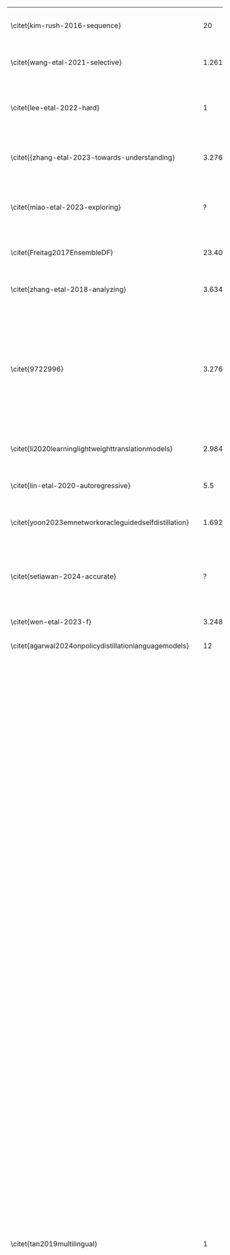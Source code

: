 | | | | | | | | | | | | | | | | | | |
|-|-|-|-|-|-|-|-|-|-|-|-|-|-|-|-|-|-|
|\citet{kim-rush-2016-sequence}|20|20M|1M|3|en, de, th|en-de th-en|y|y|WMT14 IWSLT15|BLEU, PPL|Word-KD, Seq-KD| |Methods|https://aclanthology.org/D16-1139/| |LSTM: - 4 × 1000  - 2 × 500|LSTM: - 2 × 500 LSTM - 2 × 300 LSTM - 2 × 100 LSTM|
|\citet{wang-etal-2021-selective}|1.261538462|82M|65M|3|en, de, zh|en-de zh-en |y| |WMT14 WMT19|BLEU|Word-KD, Seq-KD| |Methods|https://aclanthology.org/2021.acl-long.504/| |tfm base* (vaswani): 6 enc, 6 dec tfm deep: 12 enc, 6 dec|tfm base: 6 enc, 6 dec |
|\citet{lee-etal-2022-hard}|1|65M|65M|3|en, de, vi|de-en en-vi|y| |IWSLT14 IWSLT15 Multi30K |BLEU, METEOR, WER, ROUGE-L, NIST, ECE, MCE|Word-KD, Seq-KD| |Methods|https://aclanthology.org/2022.emnlp-main.665.pdf| |tfm base|tfm base|
|\citet{{zhang-etal-2023-towards-understanding}|3.276923077|213M|65M|4|en, de, fr, ro|en-de en-fr en-ro|y| |WMT14  WMT16|BLEU, COMET|Word-KD| |Methods|https://aclanthology.org/2023.acl-long.448.pdf| |tfm big*|tfm base|
|\citet{miao-etal-2023-exploring}|?|65M|- |3|en, de, ro|de-en en-ro en-de|y| |IWSLT14 WMT16 WMT14|BLEU, COMET|Word-KD| |Methods|https://aclanthology.org/2023.emnlp-main.178.pdf| | transformer_iwslt_de_en transformer_wmt_en_de|sampled and selected using CE|
|\citet{Freitag2017EnsembleDF}|23.40540541|866M|37M|2|en, de|de-en|y| |WMT16|BLEU, TER|Seq-KD| |Methods|https://arxiv.org/pdf/1702.01802| |6 RNN GRU models: hidden_layer=1000,emb_size=620|1 RNN GRU model hidden_layer=750,emb_size=400 hidden_layer=500,emb_size=250 hidden_layer=300,emb_size=150|
|\citet{zhang-etal-2018-analyzing}|3.634615385|18.9M|5.2M|2|en, de|en-de|y| |WMT14 | |Word-KD| |Methods|https://aclanthology.org/2018.iwslt-1.4.pdf| |tfm Large N=6, d=512, df f=4096, h=8 Middle N=6, d=512, df f=2048, h=8 |tfm Small N=4, d=256, df f=2048, h=8 rnn Small Bi-LSTM, 2x512, emb=512 rnn Middle Bi-LSTM, 2x1024, emb=512 |
|\citet{9722996}|3.276923077|213M|65m|5|en, de, es, fr, zh|en-de de-en en-es es-en en-fr fr-en en-zh zh-en|y| |IWSLT14  IWSLT17|BLEU, BERTScore|Word-KD, Seq-KD| |Methods|https://ieeexplore.ieee.org/stamp/stamp.jsp?tp=&arnumber=9722996| |Transformer_iwslt_de_en Transformer_vaswani_wmt_en_de_big|Transformer_iwslt_de_en Transformer_vaswani_wmt_en_de_big|
|\citet{li2020learninglightweighttranslationmodels}|2.984615385|194M|65M|3|en, de, zh|en-de zh-en |y| |WMT16  NIST12 WMT19 |BLEU, PPL|Seq-KD| |Methods|https://arxiv.org/pdf/2012.13866| |tfm: - 24 enc, 6 dec - 48 enc, 6 dec |tfm: 6 enc, 6 dec|
|\citet{lin-etal-2020-autoregressive}|5.5|55M|10M|2|en, de|en-de de-en|y| |IWSLT14 WMT16 |PPL, BLEU|Seq-KD| |Methods|https://aclanthology.org/2020.emnlp-main.494.pdf| |tfm: 8 layers tfm: 6 layers|SRU: 2 layer, 3 layer, 4 layer tfm: 2 layer|
|\citet{yoon2023emnetworkoracleguidedselfdistillation}|1.692307692|110M|65M|2|en, de|en-de de-en|y| |OSCAR|BLEU|Word-KD| |Methods|https://arxiv.org/pdf/2306.10058| |BIBERT|tfm base|
|\citet{setiawan-2024-accurate}|?|50 MODELS|65M|3|en, de, zh|en-de de-en en-zh zh-en|y| |WMT21 WMT20 |BLEU, ChrF, COMET22|Seq-KD| |Methods|https://aclanthology.org/2024.naacl-long.72.pdf| |50 models: - forward translation models - backward TM - right-to-left TM - domain-adapted models - language model - other: LASER, mBART, M2M-100, NLLB, etc.|tfm base|
|\citet{wen-etal-2023-f}|3.248|406M|125M|2|en, ro|en-ro|y| |WMT16|BLEU, ChrF, TER|Seq-KD| |Methods|https://aclanthology.org/2023.acl-long.605.pdf| |T5|T5: 3 enc, 1 dec|
|\citet{agarwal2024onpolicydistillationlanguagemodels}|12|3B|250M|2|en, de|en-de|y| |WMT14|BLEU|Seq-KD| |Methods|https://arxiv.org/pdf/2306.13649| |T5-XL (∼3B params)|T5-base (250M params) T5-small (77M params)  T5-large (800M params)|
|\citet{tan2019multilingual}|1|65M|65M|63|en, Ar Cs De He Nl Pt, Ro Ru Th Tr Vi Zh,Cs De Fi Lv Ro Ru, Ar Bg Cs Da De El Es Et Fa Fi Frca, Fr Gl He Hi Hr Hu Hy Id It Ja Ka, Ko Ku Lt Mk My Nb Nl Pl Ptbr Pt Ro, Ru Sk Sl Sq Sr Sv Th Tr Uk Vi Zh|ar-en bg-en cs-en da-en de-en el-en en-ar en-bg en-cs en-da en-de en-el en-es en-et en-fa en-fi en-fr en-gl en-he en-hi en-hr en-hu en-hy en-id en-it en-ja en-ka en-ko en-ku en-lt en-lv en-mk en-my en-nb en-nl en-pl en-pt en-ro en-ru en-sk en-sl en-sq en-sr en-sv en-th en-tr en-uk en-vi en-zh es-en et-en fa-en fi-en fr-en gl-en he-en hi-en hr-en hu-en hy-en id-en it-en ja-en ka-en ko-en ku-en lt-en lv-en mk-en my-en nb-en nl-en pl-en pt-en ro-en ru-en sk-en sl-en sq-en sr-en sv-en th-en tr-en uk-en vi-en zh-en|y|y|IWSLT|BLEU|Word-KD|First work on Multilingual MT. Introduces Selective KD, Top-K, Back-distillation. Relies on powerful bilingual teachers.\\ % 12 6 44|MMT|https://arxiv.org/pdf/1902.10461| |hidden size: 256/512 ff: 1024/2048 layers: 2/6|hidden size: 256/512 ff: 1024/2048 layers: 2/6|
|\citet{doo-dee-2023-target}|1|53.7M|53.7M|7|de, fr, en, ko, ja, vi zh|de-en en-de en-fr fr-en en-ko en-ko ja-en en-ja vi-en en-vi zh-en en-zh|y|y|TED Talks|BLEU|Word-KD|Introduce Target-Oriented KD for Family-based KD. Multilingual teachers improve knowledge transfer.\\|MMT|https://dl.acm.org/doi/abs/10.1145/3546067| |hidden size: 1024 heads: 4 params: 53.7M layers: 6|hidden size: 1024 heads: 4 params: 53.7M layers: 6|
|\citet{mohammadshahi2022small100}\textsuperscript{*}|3.64|1.2B|330M|100|af, , lg, , lt, , sn, , gl,  am, , ka, , luo, , sd, , gd,  ar, , de, , lb, , sk, , ht,  hy, , el, , mk, , sl, , su,  as, , gu, , ms, , so, , ln,  ast, , ha, , ml, , ku, , ilo,  az, , he, , mt, , es, , mg,  be, , hi, , mr, , sw, , tn,  bn, , hu, , mi, , sv, , br,  bs, , is, , mn, , tg, , ns,  bg, , ig, , ne, , ta, , si,  my, , id, , nso, , te, , yi,  ca, , ga, , no, , th, , fy,  ceb, , it, , ny, , tr, , sq,  zh, , ja, , oc, , uk, , ss,  hr, , jv, , or, , umb, , fr,  cs, , kea, , om, , ur, , ff,  da, , kam, , ps, , uz, , lo,  nl, , kn, , fa, , vi, , lv,  en, , kk, , pl, , cy, , ru,  et, , km, , pt, , wo, , sr,  tl, , ko, , pa, , xh, , zu,  fi, , ky, , ro, , yo, , ba, | |n|y|CCAligned, CCMatrix, Flores+, Tatoeba, Tico-19|spBLEU|Word-KD|Word-KD with uniform sub-sampling and deep encoder/shallow decoder architecture.\\|MMT|https://arxiv.org/pdf/2210.11621| |1.2B|330M|
|\citet{bapna2022building}|18.18, 7.06|6B|330M|31|en, ff, kri, doi, bm, ay, gom, bho, kl, ee, qu, gn, ak, ts, mai, ln, nso, lg, ilo, ti, om, sa, dv, lus, as, ckb|ak-en as-en ay-en bho-en bm-en ckb-en doi-en dv-en ee-en en-ak en-as en-ay en-bho en-bm en-ckb en-doi en-dv en-ee en-ff en-gn en-gom en-ilo en-kl en-kri en-lg en-ln en-lus en-mai en-nso en-om en-qu en-sa en-ti en-ts ff-en gn-en gom-en ilo-en kl-en kri-en lg-en ln-en lus-en mai-en nso-en om-en qu-en sa-en ti-en ts-en|y|y|Unpublished|ChrF, BLEU|Seq-KD|Seq-KD with deep/shallow encoder/LSTM decoder. Two students: deep encoder performs better. Not reproducible. \\|MMT|https://arxiv.org/pdf/2205.03983| |6B|330M|
|\citet{costa2022nllb}|2.6, 87.8, 41.54|54B|615M|25, 202|ace_Arab, ace_Latn, acm_Arab, acq_Arab, aeb_Arab, afr_Latn, ajp_Arab, aka_Latn, amh_Ethi, apc_Arab, arb_Arab, arb_Latn, ars_Arab, ary_Arab, arz_Arab, asm_Beng, ast_Latn, awa_Deva, ayr_Latn, azb_Arab, azj_Latn, bak_Cyrl, bam_Latn, ban_Latn, bel_Cyrl, bem_Latn, ben_Beng, bho_Deva, bjn_Arab, bjn_Latn, bod_Tibt, bos_Latn, bug_Latn, bul_Cyrl, cat_Latn, ceb_Latn, ces_Latn, cjk_Latn, ckb_Arab, crh_Latn, cym_Latn, dan_Latn, deu_Latn, dik_Latn, dyu_Latn, dzo_Tibt, ell_Grek, eng_Latn, epo_Latn, est_Latn, eus_Latn, ewe_Latn, fao_Latn, fij_Latn, fin_Latn, fon_Latn, fra_Latn, fur_Latn, fuv_Latn, gla_Latn, gle_Latn, glg_Latn, grn_Latn, guj_Gujr, hat_Latn, hau_Latn, heb_Hebr, hin_Deva, hne_Deva, hrv_Latn, hun_Latn, hye_Armn, ibo_Latn, ilo_Latn, ind_Latn, isl_Latn, ita_Latn, jav_Latn, jpn_Jpan, kab_Latn, kac_Latn, kam_Latn, kan_Knda, kas_Arab, kas_Deva, kat_Geor, knc_Arab, knc_Latn, kaz_Cyrl, kbp_Latn, kea_Latn, khm_Khmr, kik_Latn, kin_Latn, kir_Cyrl, kmb_Latn, kmr_Latn, kon_Latn, kor_Hang, lao_Laoo, lij_Latn, lim_Latn, lin_Latn, lit_Latn, lmo_Latn, ltg_Latn, ltz_Latn, lua_Latn, lug_Latn, luo_Latn, lus_Latn, lvs_Latn, mag_Deva, mai_Deva, mal_Mlym, mar_Deva, min_Arab, min_Latn, mkd_Cyrl, plt_Latn, mlt_Latn, mni_Beng, khk_Cyrl, mos_Latn, mri_Latn, mya_Mymr, nld_Latn, nno_Latn, nob_Latn, npi_Deva, nso_Latn, nus_Latn, nya_Latn, oci_Latn, gaz_Latn, ory_Orya, pag_Latn, pan_Guru, pap_Latn, pes_Arab, pol_Latn, por_Latn, prs_Arab, pbt_Arab, quy_Latn, ron_Latn, run_Latn, rus_Cyrl, sag_Latn, san_Deva, sat_Olck, scn_Latn, shn_Mymr, sin_Sinh, slk_Latn, slv_Latn, smo_Latn, sna_Latn, snd_Arab, som_Latn, sot_Latn, spa_Latn, als_Latn, srd_Latn, srp_Cyrl, ssw_Latn, sun_Latn, swe_Latn, swh_Latn, szl_Latn, tam_Taml, tat_Cyrl, tel_Telu, tgk_Cyrl, tgl_Latn, tha_Thai, tir_Ethi, taq_Latn, taq_Tfng, tpi_Latn, tsn_Latn, tso_Latn, tuk_Latn, tum_Latn, tur_Latn, twi_Latn, tzm_Tfng, uig_Arab, ukr_Cyrl, umb_Latn, urd_Arab, uzn_Latn, vec_Latn, vie_Latn, war_Latn, wol_Latn, xho_Latn, ydd_Hebr, yor_Latn, yue_Hant, zho_Hans, zho_Hant, zsm_Latn, zul_Latn|ace-en acm-en acq-en aeb-en afr-en ajp-en aka-en als-en amh-en apc-en arb-en ars-en ary-en arz-en asm-en ast-en awa-en ayr-en azb-en azj-en bak-en bam-en ban-en bel-en bem-en ben-en bho-en bjn-en bod-en bos-en bug-en bul-en cat-en ceb-en ces-en cjk-en ckb-en crh-en cym-en dan-en deu-en dik-en dyu-en dzo-en ell-en en-ace en-acm en-acq en-aeb en-afr en-ajp en-aka en-als en-amh en-apc en-arb en-ars en-ary en-arz en-asm en-ast en-awa en-ayr en-azb en-azj en-bak en-bam en-ban en-bel en-bem en-ben en-bho en-bjn en-bod en-bos en-bug en-bul en-cat en-ceb en-ces en-cjk en-ckb en-crh en-cym en-dan en-deu en-dik en-dyu en-dzo en-ell en-epo en-est en-eus en-ewe en-fao en-fij en-fin en-fon en-fra en-fur en-fuv en-gaz en-gla en-gle en-glg en-grn en-guj en-hat en-hau en-heb en-hin en-hne en-hrv en-hun en-hye en-ibo en-ilo en-ind en-isl en-ita en-jav en-jpn en-kab en-kac en-kam en-kan en-kas en-kat en-kaz en-kbp en-kea en-khk en-khm en-kik en-kin en-kir en-kmb en-kmr en-knc en-kon en-kor en-lao en-lij en-lim en-lin en-lit en-lmo en-ltg en-ltz en-lua en-lug en-luo en-lus en-lvs en-mag en-mai en-mal en-mar en-min en-mkd en-mlt en-mni en-mos en-mri en-mya en-nld en-nno en-nob en-npi en-nso en-nus en-nya en-oci en-ory en-pag en-pan en-pap en-pbt en-pes en-plt en-pol en-por en-prs en-quy en-ron en-run en-rus en-sag en-san en-sat en-scn en-shn en-sin en-slk en-slv en-smo en-sna en-snd en-som en-sot en-spa en-srd en-srp en-ssw en-sun en-swe en-swh en-szl en-tam en-taq en-tat en-tel en-tgk en-tgl en-tha en-tir en-tpi en-tsn en-tso en-tuk en-tum en-tur en-twi en-tzm en-uig en-ukr en-umb en-urd en-uzn en-vec en-vie en-war en-wol en-xho en-ydd en-yor en-yue en-zho en-zsm en-zul epo-en est-en eus-en ewe-en fao-en fij-en fin-en fon-en fra-en fur-en fuv-en gaz-en gla-en gle-en glg-en grn-en guj-en hat-en hau-en heb-en hin-en hne-en hrv-en hun-en hye-en ibo-en ilo-en ind-en isl-en ita-en jav-en jpn-en kab-en kac-en kam-en kan-en kas-en kat-en kaz-en kbp-en kea-en khk-en khm-en kik-en kin-en kir-en kmb-en kmr-en knc-en kon-en kor-en lao-en lij-en lim-en lin-en lit-en lmo-en ltg-en ltz-en lua-en lug-en luo-en lus-en lvs-en mag-en mai-en mal-en mar-en min-en mkd-en mlt-en mni-en mos-en mri-en mya-en nld-en nno-en nob-en npi-en nso-en nus-en nya-en oci-en ory-en pag-en pan-en pap-en pbt-en pes-en plt-en pol-en por-en prs-en quy-en ron-en run-en rus-en sag-en san-en sat-en scn-en shn-en sin-en slk-en slv-en smo-en sna-en snd-en som-en sot-en spa-en srd-en srp-en ssw-en sun-en swe-en swh-en szl-en tam-en taq-en tat-en tel-en tgk-en tgl-en tha-en tir-en tpi-en tsn-en tso-en tuk-en tum-en tur-en twi-en tzm-en uig-en ukr-en umb-en urd-en uzn-en vec-en vie-en war-en wol-en xho-en ydd-en yor-en yue-en zho-en zsm-en zul-en|n|y|Wikipedia|ChrF++|Word-KD, Seq-KD|Seq-KD outperfroms Word-KD, but is computationally expensive.\\|MMT|https://arxiv.org/pdf/2207.04672| |54B|615M|
|\citet{galaindictrans2}|5.21|1.1B|211M|23|en, asm_Beng, ben_Beng, brx_Deva, doi_Deva, gom_Deva, guj_Gujr, hin_Deva, kan_Knda, kas_Arab, kas_Deva, mai_Deva, mal_Mlym, mar_Deva, mni_Beng, mni_Mtei, npi_Deva, ory_Orya, pan_Guru, san_Deva, sat_Olck, snd_Arab, snd_Deva, tam_Taml, tel_Telu, urd_Arab|asm-en ben-en brx-en doi-en en-asm en-ben en-brx en-doi en-gom en-guj en-hin en-kan en-kas en-mai en-mal en-mar en-mni en-npi en-ory en-pan en-san en-sat en-snd en-tam en-tel en-urd gom-en guj-en hin-en kan-en kas-en mai-en mal-en mar-en mni-en npi-en ory-en pan-en san-en sat-en snd-en tam-en tel-en urd-en|y|y|BPCC|chrF++|Word-KD|Word-KD, post-distillation fine-tuning, deep and thin transformer\\|MMT|https://arxiv.org/pdf/2305.16307| |1.1B|211M|
|\citet{zhang2020improving}\textsuperscript{*}|-|18.4M|65M|3|uy, zh, mo|uig-zh uig-mon zh-uig zh-mon mon-zh mo-uig|n|n|CWMT2017,CWMT2018,CWMT2019|BLEU|Word-KD|Teacher-free KD based on FastText Word Embeddings trained on target monolingual data.\\|LRMT|https://ieeexplore.ieee.org/stamp/stamp.jsp?tp=&arnumber=9257421| |fasttext embeddings embedding size: 512 context window: 5|tf-base|
|\citet{baziotis-etal-2021-exploring}|-|133.5M|47.9M|3|en, de, tr|en-de en-tr de-en tr-en|y|n|News Commentary v13, WMT-20\{17,18\}|BLEU|Word-KD|LM-based distillation trained on target monolingual data. \\|LRMT|https://aclanthology.org/2020.emnlp-main.615v2.pdf| |embedding size: 1024 hidden size: 4096 layers: 6 heads: 16 decoder-only|embedding size: 512 hidden size: 1024 layers: 6 heads: 8|
|\citet{zhang2024distilling} \\|-|110M|36.6M|6|en, vi, en, fr|en-vi vi-en en-fr fr-en|y|n|IWSLT14, IWSLT15, IWSLT17|BLEU|Word-KD| |LRMT|https://www.sciencedirect.com/science/article/abs/pii/S095741742402181X| |BERT-base-cased, BERT-base-multilingual-cased|l: 6, embedding: 512, ffn: 2014, h: 4, vocab: 10k|
|\citet{chen2017teacher}|1|vocab: 30k https://github.com/nyu-dl/dl4mt-tutorial|https://github.com/nyu-dl/dl4mt-tutorial|4|es, fr, de, en|de-en de-es de-fr en-de en-es en-fr es-de es-en es-fr fr-de fr-en fr-es|n|?|EuroParl, WMT|BLEU|Word-KD, Seq-KD|Pivot-based Seq-KD and Word-KD. Simulated low-resource scenario.\\|LRMT|https://aclanthology.org/P17-1176/| |vocab: 30k https://github.com/nyu-dl/dl4mt-tutorial|https://github.com/nyu-dl/dl4mt-tutorial|
|\citet{he2019language}\textsuperscript{*}|1|Transformer hidden size: 256 ff: 1024 layers: 6 missing vocab size|Transformer hidden size: 256 ff: 1024 layers: 6 missing vocab size|9|ar, fi, he, nb, sl, en, fr, ru, sk|ar-en ar-fi ar-fr ar-he ar-nb ar-ru ar-sk ar-sl en-ar en-fi en-fr en-he en-nb en-ru en-sk en-sl fi-ar fi-en fi-fr fi-he fi-nb fi-ru fi-sk fi-sl fr-ar fr-en fr-fi fr-he fr-nb fr-ru fr-sk fr-sl he-ar he-en he-fi he-fr he-nb he-ru he-sk he-sl nb-ar nb-en nb-fi nb-fr nb-he nb-ru nb-sk nb-sl ru-ar ru-en ru-fi ru-fr ru-he ru-nb ru-sk ru-sl sk-ar sk-en sk-fi sk-fr sk-he sk-nb sk-ru sk-sl sl-ar sl-en sl-fi sl-fr sl-he sl-nb sl-ru sl-sk|n|y|TED Talks|BLEU|Seq-KD|Language-Graph Seq-KD. Greedy approach to select the best path. \\|LRMT|https://arxiv.org/pdf/1908.06258| |Transformer hidden size: 256 ff: 1024 layers: 6|Transformer hidden size: 256 ff: 1024 layers: 6|
|\citet{Yang_2022} \\|1|209M|209M|9|en, fr, cs, de, fi, et, ro, hi, tr|cs-en de-en en-cs en-de en-et en-fi en-fr en-hi en-ro en-tr et-en fi-en fr-en hi-en ro-en tr-en|y|y|WMT, TED Talks, NewsCrawl|BLEU|Seq-KD| |LRMT|https://www.ijcai.org/proceedings/2022/0618.pdf| |transformer_big l: 6, h: 16, emb edding sized: 1024, ffn: 4096, vocab?|transformer_big l: 6, h: 16, emb edding sized: 1024, ffn: 4096, vocab?|
|\citet{ahmed2024neural} \\|1|65M|65M|5|xho, zul, nso, tsn, en|en-nso en-zul en-tsn en-xho nso-en nso-tsn zul-en zul-xho tsn-en tsn-nso  xho-en xho-zul|n|y|WMT2022, Flores|BLEU|Seq-KD| |LRMT|https://aclanthology.org/2024.lrec-main.1063.pdf| |vocab: 30k, tf-base|vocab: 30k, tf-base|
|\citet{saleh2020collective}|1|11.9M|11.9M|6|ru,de,it,pl,nl,es- en, sl, gl, et, nb, eu|de-en en-de en-es en-et en-eu en-gl en-it en-nb en-nl en-pl en-ru en-sl es-en et-en eu-en gl-en it-en nb-en nl-en pl-en ru-en sl-en|y|y|IWSLT 2014, TED|BLEU|Word-KD|Word-KD, Selective KD, Adaptive KD. \\|LRMT|https://aclanthology.org/2020.coling-main.302.pdf| |hs: 256, ff: 1024, l: 2|hs: 256, ff: 1024, l: 2|
|\citet{saleh-etal-2021-multilingual-neural} \\|1|19.2M|19.2M|54|kk, be, bn, eu, ms, bs, az, ur, ta, mn, mr, gl, ku, et, ka, nb, hi, sl, hy, my, fi, mk, lt, sq, da, sv, sk, id, th, cs, uk, hr, el, sr, hu, fa, de, ja, vi, bg, pl, ro, tr, nl, zh, es, it, ko, ru, he, fr, ar, pt|ar-en az-en be-en bg-en bn-en bs-en cs-en da-en de-en el-en en-ar en-az en-be en-bg en-bn en-bs en-cs en-da en-de en-el en-es en-et en-eu en-fa en-fi en-fr en-gl en-he en-hi en-hr en-hu en-hy en-id en-it en-ja en-ka en-kk en-ko en-ku en-lt en-mk en-mn en-mr en-ms en-my en-nb en-nl en-pl en-pt en-ro en-ru en-sk en-sl en-sq en-sr en-sv en-ta en-th en-tr en-uk en-ur en-vi en-zh es-en et-en eu-en fa-en fi-en fr-en gl-en he-en hi-en hr-en hu-en hy-en id-en it-en ja-en ka-en kk-en ko-en ku-en lt-en mk-en mn-en mr-en ms-en my-en nb-en nl-en pl-en pt-en ro-en ru-en sk-en sl-en sq-en sr-en sv-en ta-en th-en tr-en uk-en ur-en vi-en zh-en|y|y|TED Talks|BLEU|Word-KD| |LRMT|https://aclanthology.org/2021.findings-emnlp.114.pdf| |hs: 256, ff: 1024, l: 6|hs: 256, ff: 1024, l: 6|
|\citet{huang-etal-2022-unifying} \\|1|76.9M|76.9M|23|bos, mar, hin, mkd, ell, bul, fra, kor, aze, bel, glg, slk, tur, rus, por, ces, et, ro, tr, fr, de, zh, en|aze-en bel-en bos-en bul-en ces-en de-en ell-en en-aze en-bel en-bos en-bul en-ces en-de en-ell en-et en-fra en-glg en-hin en-kor en-mar en-mkd en-por en-ro en-rus en-slk en-tur en-zh et-en fra-en glg-en hin-en kor-en mar-en mkd-en por-en ro-en rus-en slk-en tur-en zh-en|y|y|TED-8-Diverse, TED-8-Related, WMT14, WMT16, WMT17, WMT18|BLEU|Word-KD| |LRMT|https://aclanthology.org/2022.emnlp-main.458/| |l: 6, h: 8, vocab: 64k, tfbase|l: 6, h: 8, vocab: 64k, tfbase|
|\citet{huang2023towards} \\|1|76.9M|76.9M|23|bos, mar, hin, mkd, ell, bul, fra, kor, et, ro, tr, fr, de, zh, en|bos-en bul-en de-en ell-en en-bos en-bul en-de en-ell en-et en-fra en-hin en-kor en-mar en-mkd en-ro en-tr en-zh et-en fra-en hin-en kor-en mar-en mkd-en ro-en tr-en zh-en|y|y|TED-8-Diverse, TED-8-Related, WMT14, WMT16, WMT17, WMT18|BLEU|Word-KD| |LRMT|https://arxiv.org/pdf/2305.15718| |l: 6, h: 8, vocab: 64k, tfbase|l: 6, h: 8, vocab: 64k, tfbase|
|\citet{roy-etal-2024-enhancing} \\|-|550M|701M (done with chaptgt)|3|kannada, punjabi, hindi|hin-kan hin-pan kan-hin kan-pan pan-hin pan-kan|n|y|Samanantar, Flores|Bleu, ChrF|Word-KD| |LRMT|https://aclanthology.org/2024.loresmt-1.7/| |550M, XLM-R large|XLM-R + l: 12, h: 16 in the decoder|
|\citet{galiano2023exploiting}|13.6|680M|50M|5|en, burmese, swahili, kyrgyz, macedonian|en-kir en-mkd en-mya en-swa kir-en mkd-en mya-en swa-en|y|y|OPUS, GoURMET, JW300, NewsCrawl, OSCAR, Flores200|BLEU, spBLEU|Seq-KD|Seq-KD from mBART50 with iterative back-translation and fine-tuning including languages not part of pretraining stage.\\|LRMT|https://rua.ua.es/dspace/bitstream/10045/135116/1/Galiano-Jimenez_etal_Proceedings-EAMT-2023.pdf| |680M|50M|
|\citet{de-gibert-etal-2023-four}\textsuperscript{*}|50.77|3.3B|65M|12| |es-aym es-bzd es-cni es-czn es-gn es-hch es-nah es-oto es-shp es-tar es-quy|n|y|OpenSubtitles, AmericasNLP|ChrF|Seq-KD|Seq-KD and fine-tuning. \\|LRMT|https://aclanthology.org/2023.americasnlp-1.20.pdf| |3.3B|l: 6, h: 8, embedding: 512, ff: 2048. tf-base|
|\citet{song2023letz}|9.23|600M|65M|2|lb, de, en|lb-en de-en en-de en-lb|y|y|Gierschek (2022), Flores200, Tatoeba|BLEU, ChrF++|Seq-KD|Seq-KD and fine-tuning.\\|LRMT|https://arxiv.org/pdf/2303.01347| |600M|tf-base|
|\citet{enis2024llm}|41.54|54B|1.3B|2|en, yoruba|en-yor yor-en|y|y|BBC|spBLEU, ChrF++|Seq-KD| |LRMT|https://arxiv.org/pdf/2404.13813| |54B|1.3B|
|\citet{dabre-fujita-2020-combining} \\|2.98, 2.10, 1.66, 5.15, 14.15|48.2M|11.4M|3|vi, en, hi|vi-en hi-en en-vi en-hi|y|y|Asian Languages Treebank, IWSLT 2015, IITB|BLEU|Seq-KD| |LRMT|https://aclanthology.org/2020.wmt-1.61.pdf| |l: 6, h: 512, vocab: 8k|l: 1, h: 512, vocab: 8k|
|\citet{diddee-etal-2022-brittle} \\|3.07, 8.03, 6.50, 3.09, 1.23|65M|??? Cant find, only MB|8| |bzd-es hch-es unr-hin gon-hin asm-eng ori-eng pan-eng guj-eng|n|y|AmericasNLP, Feldman and Coto-Solano (2020), GGNET Swara, Indian Institute of Technology, Flores and WAT2021, Samanantar, Tatoeba Challenge|BLEU, ChrF++|Word-KD| |LRMT|https://aclanthology.org/2022.wmt-1.80.pdf| |vocab: 32k, 8 heads, 6 layers|??? Cant find, only MB|
|\citet{gumma2023empirical} \\|2.29, 1.70, 2.08, 2.59, 3.40, 4.98|474M|95.4M|12|as, or, pa, gu, mr, kn, te, ta, ml, bn, hi, en| |y|y|Samanantar, Flores|BLEU, ChrF++|Word-KD; Seq-KD| |LRMT|https://aclanthology.org/2023.eamt-1.11.pdf| |474M|95.4M|
|\citet{zeng-etal-2019-iterative} \\|1|65M|65M|3|zh, en, de|zh-en de-en en-zh en-de|y|y|IWSLT2015, IWSLT dev2010, NIST 2002, IWSLT tst2010, tst2011 tst2012, NIST 2003, 2004, 2005, 2006, TED Talk, WMT2014, OPUS EMEA|BLEU|Word-KD| |Domain|https://aclanthology.org/D19-1078.pdf| |vocab: 32k l: 512, ff: 2048, h: 8|vocab: 32k l: 512, ff: 2048, h: 8|
|\citet{mghabbar2020building} \\|1|65M|65M|2|en, fr|fr-en en-fr|y|y|WMT2014, EMEA, JRC, GNOME, BIBLE|BLEU|Word-KD| |Domain|https://ebooks.iospress.nl/volumearticle/55130| |tf-base|tf-base|
|\citet{liu2022neural}  \\|1|52.3M|52.3M|2|en, zh|en-zh zh-en|y|y|OpenSubtitles, WMT2017, UM|BLEU|Word-KD| |Domain|https://ieeexplore.ieee.org/stamp/stamp.jsp?tp=&arnumber=9900324| |vocab: 16k, embedding: 512, tf base|vocab: 16k, embedding: 512, tf base|
|\citet{gu-etal-2021-pruning} \\|1|65M|65M|4|en, zh, fr, de|zh-en fr-en de-en en-zh en-fr en-de|y|y|WMT2017, UM, WMT2014,WMT2019, WMT2016,IWSLT2015|BLEU|Word-KD| |Domain|https://aclanthology.org/2021.naacl-main.308.pdf| |tf-base|tf-base|
|\citet{gordon-duh-2020-distill} \\|2,8,24|103.6M|11.3M|4|de, en, ru, zh|de-en ru-en zh-en en-de en-ru en-zh|y|y|OpenSubtitles, WMT2017, WIPO COPPA-V2, Ted Talks|BLEU|Seq-KD| |Domain|https://aclanthology.org/2020.ngt-1.12.pdf| |l: 12, ffsiez: 2048, hd: 512, vocab: 30k|l: 2, ffsiez: 1024, hd: 256, vocab: 30k|
|\citet{currey-etal-2020-distilling} \\|1.66|100M|60M|3|de, en, fr|de-en fr-en en-de en-fr|y|y|Europarl, JRC, EMEA, GNOME, KDE, PHP, Ubuntu, OpenOffice, WMT14, WMT19, MTNT, Ted Talks (IWSLT2017)|BLEU|Seq-KD| |Domain|https://aclanthology.org/2020.emnlp-main.364.pdf| |tf-base, vocab: 32k, l: 12 100M|tf-base, vocab: 32k, l: 6 60M|
|\citet{wei-etal-2019-online} \\|1|65M|65M|4|zh, en, vi, tr|en-zh en-vi en-tr zh-en vi-en tr-en|y|y|NIST, WMT17, IWSLT15|BLEU|Word-KD| |Domain|https://aclanthology.org/N19-1192.pdf| |tf-base|tf-base|
|\citet{zhao2022life} |1|65M|65M|12| |en-it en-nl en-ro uig-zh tib-zh mon-zh zh-en ja-en de-en fi-en lv-en tr-en|n|y|TED, CCMT-19, KFTT, WMT17|BLEU|Seq-KD| |Domain|https://arxiv.org/pdf/2212.02800| |tf-base|tf-base|
|\citet{zhang-etal-2023-continual} \\|1|65M|65M|2|zh, en|zh-en en-zh|y|y|LDC, AI Challenger 2018, TED talks, OpenSubtitles, WMT, NIST|BLEU|Word-KD| |Domain|https://aclanthology.org/2023.acl-long.443.pdf| |tf-base|tf-base|
|\citet{wang-etal-2023-better}  \\|1|65M|65M|3|en, de, zh|de-en zh-en en-vi|y| |WMT15 CWMT19 IWSLT15|BLEU, wait-k|Seq-KD| |Temporal|https://aclanthology.org/2023.acl-long.131/|Joseph|tf-base|tf-base|
|\citet{deng2022improving} \\|1|65M|65M|3|en, zh, ja|en-zh  en-ja |y| |CWMT CorpusJParaCrawl WikiMatrix|BLEU, wait-k|Seq-KD| |Temporal|https://arxiv.org/pdf/2212.01188|Joseph|tf-base tf-big|tf-base tf-big|
|\citet{sen-etal-2023-self} \\|1|65M|65M|3|en, cs, de|en-de en-cs |y| |IWSLT21 WMT21|BLEU, ChrF, COMET, mean per token entropies, Kendall tau|Seq-KD| |Temporal|https://aclanthology.org/2023.eacl-main.270.pdf|Joseph|tf-base|tf-base|
|\citet{zhang2019future} \\|-|-|-|3|en, de, zh|zh-en en-de|y| |WMT17, NIST|BLEU, AER|Feature-KD ??| |Temporal|https://ieeexplore.ieee.org/stamp/stamp.jsp?tp=&arnumber=8863411|Joseph|-|-|
|\citet{feng-etal-2021-guiding} \\|?|tf-base + seer decoder?|65M|4|en, de, ro, zh|zh-en en-ro zh-en en-de|y| |LDC, WMT16, WMT17, WMT16 |BLEU|Word-KD| |Temporal|https://aclanthology.org/2021.acl-long.223.pdf|Joseph|tf-base + seer decoder?|tf-base|
|\citet{zhou-etal-2022-confidence} \\|?|tf-base + CMLM decoder?|65M|4|en, de, fr, zh|en-de zh-en en-fr|y| |WMT14, WMT19|BLEU, COMET|Word-KD| |Temporal|https://aclanthology.org/2022.acl-long.206.pdf|Joseph|tf-base + CMLM decoder?|tf-base|
|\citet{zhuang-tu-2023-pretrained}\\|1.227272727|108M|88M|36|af, ar, be, bg, cs, de, el, en, eo, es, et, fi, fr, gu, he, hi, it, ja, ka, kk, ko, lt, lv, mn, ms, mt, my, nl, pl, pt, ro, ru, sr, tr, vi, zh|x-x|n| |PC32, MC24|BLEU|Word-KD| |Temporal|https://aclanthology.org/2023.acl-long.63.pdf|Joseph| | |
|\cite{shao2022one} \\|1|65M|65M|4|en, de, ro, fr|de-en ro-en fr-en en-de en-ro en-fr|y|y|WMT14, WMT16, IWSLT14|BLEU|Seq-KD| |Temporal|https://aclanthology.org/2022.naacl-main.277.pdf| |tf-base|tf-base|
|\cite{guo2021self}\\|1|65M|65M|3|en, de, ro|en-de en-ro de-en ro-en|y|y|WMT14, IWSLT14|BLEU|Seq-KD| |Temporal|https://arxiv.org/pdf/2112.11640| |tf-base|tf-base|
|\cite{liu2023selective} \\|1|DeepShallow,l: 6 CMLM GLAT+CTC| |3|en, de, ro|en-de en-ro de-en ro-en|y|y|WMT14, WMT16|BLEU, COMET|Seq-KD| |Temporal|https://arxiv.org/pdf/2303.17910| |DeepShallow,l: 6 CMLM GLAT+CTC| |
|\cite{zhou2020improving}\\|1|65M|65M|3|en, de, ro|en-de en-ro de-en ro-en|y|y|WMT16, WMT14, NewsCrawl2015, Europarlv8, Newcrawl2007/2008|BLEU|Seq-KD| |Temporal|https://aclanthology.org/2020.acl-main.171.pdf| |tf-base|tf-base|
|\citet{zhouunderstanding} \\|differnet sizes of teachers...|218M|16M|4|en, de, fr, es|en-de en-fr en-es de-en fr-en es-en|y|y|Europarl, WMT14|BLEU|Seq-KD| |Temporal|https://arxiv.org/pdf/1911.02727| |218M|16M|
|\citet{gordon2019explaining}\\|1, 6.4|9M|1.4M|2|de, en|en-de de-en|y|n|TED Talks|BLEU|Seq-KD| |Temporal|https://arxiv.org/pdf/1912.03334| |9M|1.4M|
|\citet{ren-etal-2020-study}\\|1|65M|65M|2|de, en|en-de de-en|y|y|IWSLT 2014|BLEU|Seq-KD| |Temporal|https://aclanthology.org/2020.acl-main.15.pdf| |tf-base|tf-base|
|\citet{ding2021rejuvenating}\\|1, 3.2|209M|65M|5|de, en, ro, zh, ja|en-de en-ro en-zh en-ja de-en ro-en zh-en ja-en|y|y|WMT14, WMT16, WMT17, WAT17, WMT19|BLEU|Seq-KD| |Temporal|https://aclanthology.org/2021.acl-long.266.pdf| |tf-big|tf-base|
|\citet{ding2021understanding} \\|1, 3.2|209M|65M|5|en, de, ro, zh, ja|en-de en-ro en-zh en-ja de-en ro-en zh-en ja-en|y|y|WMT14, WMT16, WMT17, WAT17|BLEU|Seq-KD| |Temporal|https://openreview.net/pdf?id=ZTFeSBIX9C| |tf-big|tf-base|
|\citet{xu2021does}\\|1|65M|65M|2|en, de|en-de de-en|y|y|WMT14|BLEU|Seq-KD| |Temporal|https://aclanthology.org/2021.findings-acl.385.pdf| |tf-base|tf-base|